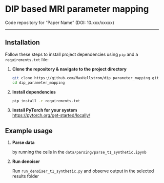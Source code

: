 # DIP based MRI parameter mapping

Code repository for “Paper Name” (DOI: 10.xxx/xxxxx)



---

## Installation

Follow these steps to install project dependencies using `pip` and a `requirements.txt` file:

1. **Clone the repository & navigate to the project directory**  
   ```bash
   git clone https://github.com/MaxHellstrom/dip_parameter_mapping.git
   cd dip_parameter_mapping
2. **Install dependencies**  
   ```bash
   pip install -r requirements.txt
3. **Install PyTorch for your system**  
https://pytorch.org/get-started/locally/

## Example usage

1. **Parse data** 

   by running the cells in the `data/parsing/parse_t1_synthetic.ipynb`

2. **Run denoiser**

   Run `run_denoiser_t1_synthetic.py` and observe output in the selected results folder
